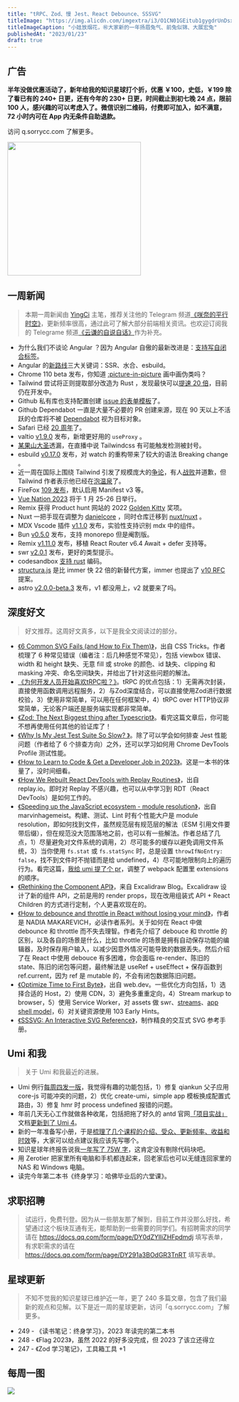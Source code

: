 ```yaml
---
title: "tRPC、Zod、慢 Jest、React Debounce、SSSVG"
titleImage: "https://img.alicdn.com/imgextra/i3/O1CN01GEitub1gygdrUnDsx_!!6000000004211-0-tps-7008-4672.jpg"
titleImageCaption: "小娃放烟花，㊗️大家新的一年扬眉兔气、前兔似锦、大展宏兔"
publishedAt: "2023/01/23"
draft: true
---
```


## 广告

<strong>半年没做优惠活动了，新年给我的知识星球打个折，优惠 ￥100，史低，￥199 除了看已有的 240+ 日更，还有今年的 230+ 日更，时间截止到初七晚 24 点，限前 100 人，感兴趣的可以考虑入了。微信识别二维码，付费即可加入，如不满意，72 小时内可在 App 内无条件自助退款。</strong>

访问 q.sorrycc.com 了解更多。

<img src="https://img.alicdn.com/imgextra/i3/O1CN01BBwP1T1gQnKgTgzQW_!!6000000004137-2-tps-580-958.png" width="300" />

## 一周新闻
> 本期一周新闻由 [YingCi](https://github.com/fz6m) 主笔，推荐关注他的 Telegram 频道[《咲奈的平行时空》](https://t.me/SakinaSpace)，更新频率很高，通过此可了解大部分前端相关资讯。也欢迎订阅我的 Telegrame 频道[《云谦的自说自话》](https://t.me/yqtalk)作为补充。

- 为什么我们不谈论 Angular ？因为 Angular 自傲的最新改进是：[支持写自闭合标签](https://twitter.com/t3dotgg/status/1614125827054260224)。
- Angular 的[新路线](https://angular.io/guide/roadmap)三大关键词：SSR、水合、esbuild。
- Chrome 110 beta 发布，你知道 [:picture-in-picture](https://developer.chrome.com/en/blog/chrome-110-beta/) 画中画伪类吗？
- Tailwind 尝试将正则提取部分改造为 Rust ，发现最快可以[提速 20 倍](https://twitter.com/adamwathan/status/1614076275068633091)，目前仍在开发中。
- Github 私有库也支持配置创建 [issue 的表单模板](https://github.blog/changelog/2023-01-12-github-issues-january-12th-update/)了。
- Github Dependabot 一直是大量不必要的 PR 创建来源，现在 90 天以上不活跃的仓库将不被 [Dependabot](https://github.blog/2023-01-12-a-smarter-quieter-dependabot/) 视为目标对象。
- Safari 已经 [20 周年](https://www.apple.com/newsroom/2003/01/07Apple-Unveils-Safari/)了。
- valtio [v1.9.0](https://github.com/pmndrs/valtio/releases/tag/v1.9.0) 发布，新增更好用的 `useProxy` 。
- [某果山大圣](https://twitter.com/shengxj1/status/1614971488234528768)透漏，在直播中说 Tailwindcss 有可能触发检测被封号。
- esbuild [v0.17.0](https://github.com/evanw/esbuild/releases/tag/v0.17.0) 发布，对 watch 的重构带来了较大的语法 Breaking change 。
- 近一周在国际上围绕 Tailwind 引发了规模庞大的[争论](https://www.youtube.com/watch?v=lHZwlzOUOZ4)，有人[战败](https://twitter.com/ThePrimeagen/status/1615094281890406400)并道歉，但 Tailwind 作者表示他已经在[泡温泉](https://twitter.com/adamwathan/status/1614691113377607680)了。
- FireFox [109 发布](https://www.mozilla.org/en-US/firefox/109.0/releasenotes/)，默认启用 Manifest v3 等。
- [Vue Nation 2023](https://vuejsnation.com/) 将于 1 月 25-26 日举行。
- Remix 获得 Product hunt 网站的 2022 [Golden Kitty](https://twitter.com/ryanflorence/status/1615500307399872513) 奖项。
- Nuxt 一把手现在调整为 [danielcore](https://twitter.com/_jessicasachs/status/1615471291712118793) ，同时仓库迁移到 [nuxt/nuxt](https://github.com/nuxt/nuxt) 。
- MDX Vscode 插件 [v1.1.0](https://github.com/mdx-js/vscode-mdx/releases/tag/v1.1.0) 发布，实验性支持识别 mdx 中的组件。
- Bun [v0.5.0](https://bun.sh/blog/bun-v0.5.0) 发布，支持 monorepo 但是阉割版。
- Remix [v1.11.0](https://github.com/remix-run/remix/releases/tag/remix%401.11.0) 发布，移植 React Router v6.4 Await + defer 支持等。
- swr [v2.0.1](https://github.com/vercel/swr/releases/tag/v2.0.1) 发布，更好的类型提示。
- codesandbox [支持 rust](https://codesandbox.io/blog/announcing-rust-support-in-codesandbox) 编码。
- [structura.js](https://github.com/GiuseppeRaso/structura.js) 是比 immer 快 22 倍的新替代方案，immer 也提出了 [v10 RFC](https://github.com/immerjs/immer/issues/1015) 提案。
- astro [v2.0.0-beta.3](https://github.com/withastro/astro/releases/tag/astro%402.0.0-beta.3) 发布，v1 都没用上，v2 就要来了吗。

## 深度好文
> 好文推荐。这周好文真多，以下是我全文阅读过的部分。

- [《6 Common SVG Fails (and How to Fix Them)》](https://css-tricks.com/6-common-svg-fails-and-how-to-fix-them/)，出自 CSS Tricks。作者梳理了 6 种常见错误（编者注：后几种感觉不常见），包括 viewbox 错误、width 和 height 缺失、无意 fill 或 stroke 的颜色、id 缺失、clipping 和 masking 冲突、命名空间缺失，并给出了针对这些问题的解法。
- [《为何开发人员开始喜欢tRPC啦？》](https://linux-china.davao.page/blog/2023-01-14-why-trpc/)。tRPC 的优点包括：1）无需再次封装，直接使用函数调用远程服务，2）与Zod深度结合，可以直接使用Zod进行数据校验，3）使用非常简单，可以用在任何框架中，4）tRPC over HTTP协议非常简单，无论客户端还是服务端实现都非常简单。
- [《Zod: The Next Biggest thing after Typescript》](https://dev.to/jareechang/zod-the-next-biggest-thing-after-typescript-4phh)。看完这篇文章后，你可能不想再使用任何其他的验证库了！
- [《Why Is My Jest Test Suite So Slow? 》](https://blog.bitsrc.io/why-is-my-jest-suite-so-slow-2a4859bb9ac0)。除了可以学会如何排查 Jest 性能问题（作者给了 6 个排查方向）之外，还可以学习如何用 Chrome DevTools Profile 测试性能。
- [《How to Learn to Code & Get a Developer Job in 2023》](https://www.freecodecamp.org/news/learn-to-code-book/)。这是一本书的体量了，没时间细看。
- [《How We Rebuilt React DevTools with Replay Routines》](https://blog.replay.io/how-we-rebuilt-react-devtools-with-replay-routines)，出自 replay.io。即时对 Replay 不感兴趣，也可以从中学习到 RDT（React DevTools）是如何工作的。
- [《Speeding up the JavaScript ecosystem - module resolution》](https://marvinh.dev/blog/speeding-up-javascript-ecosystem-part-2/)，出自 marvinhagemeist。构建、测试、Lint 时有个性能大户是 module resolution，即如何找到文件，虽然规范层有规范层的解法（ESM 引用文件要带后缀），但在规范没大范围落地之前，也可以有一些解法。作者总结了几点，1）尽量避免对文件系统的调用，2）尽可能多的缓存以避免调用文件系统，3）当你使用 `fs.stat` 或 `fs.statSync` 时，总是设置 `throwIfNoEntry: false`，找不到文件时不抛错而是给 undefined，4）尽可能地限制向上的遍历行为。看完这篇，[我给 umi 提了个 pr](https://github.com/umijs/umi/pull/10326)，调整了 webpack 配置里 extensions 的顺序。
- [《Rethinking the Component API》](https://blog.excalidraw.com/redesigning-editor-api/)，来自 Excalidraw Blog。Excalidraw 设计了新的组件 API，之前是用的 render props，现在改用组装式 API + React Children 的方式进行定制，个人更喜欢现在的。
- [《How to debounce and throttle in React without losing your mind》](https://www.developerway.com/posts/debouncing-in-react)，作者是 NADIA MAKAREVICH，必读作者系列。关于如何在 React 中做 debounce 和 throttle 而不失去理智。作者先介绍了 debouce 和 throttle 的区别，以及各自的场景是什么，比如 throttle 的场景是拥有自动保存功能的编辑器，及时保存用户输入，以减少因意外情况可能导致的数据丢失。然后介绍了在 React 中使用 debouce 有多困难，你会面临 re-render、陈旧的 state、陈旧的闭包等问题，最终解法是 useRef + useEffect + 保存函数到 ref.current，因为 ref 是 mutable 的，不会有闭包数据陈旧问题。
- [《Optimize Time to First Byte》](https://web.dev/optimize-ttfb/)，出自 web.dev。一些优化方向包括，1）选择合适的 Host，2）使用 CDN，3）避免多重重定向，4）Stream markup to browser，5）使用 Service Worker，对 assets 做 swr、[streams](https://developer.chrome.com/docs/workbox/faster-multipage-applications-with-streams/)、[app shell model](https://developer.chrome.com/blog/app-shell/)，6）对关键资源使用 103 Early Hints。
- [《SSSVG: An Interactive SVG Reference》](https://fffuel.co/sssvg/)，制作精良的交互式 SVG 参考手册。

## Umi 和我
> 关于 Umi 和我最近的进展。

- Umi 例行[每周四发一版](https://github.com/umijs/umi/releases)，我觉得有趣的功能包括，1）修复 qiankun 父子应用 core-js 可能冲突的问题，2）优化 create-umi，simple app 模板换成配置式路由，3）修复 hmr 时 process undefined 报错的问题。
- 年前几天无心工作就做各种收尾，包括把拖了好久的 antd 官网[「项目实战」](https://ant.design/docs/react/practical-projects-cn)文档[更新到了 Umi 4](https://github.com/ant-design/ant-design/pull/40292)。
- 新的一年准备写小册，于是[梳理了几个课程的介绍、受众、更新频率、收益和时效](https://t.me/yqtalk/141)等，大家可以给点建议我应该先写哪个。
- 知识星球年终报告说我[一年写了 75W 字](https://t.me/yqtalk/142)，这肯定没有剔除代码块吧。
- 用 Zerotier 把家里所有电脑和手机都连起来，回老家后也可以无缝连回家里的 NAS 和 Windows 电脑。
- 读完今年第二本书《终身学习：哈佛毕业后的六堂课》。

## 求职招聘
> 试运行，免费刊登。因为从一些朋友那了解到，目前工作并没那么好找，希望通过这个板块互通有无，能帮助到一些需要的同学们。有招聘需求的同学请在 https://docs.qq.com/form/page/DY0dZYlliZHFpdmdj 填写表单，有求职需求的请在 https://docs.qq.com/form/page/DY291a3BOdGR3TnRT 填写表单。

## 星球更新
> 不知不觉我的知识星球已维护近一年，更了 240 多篇文章，包含了我们最新的观点和见解。以下是近一周的星球更新，访问「q.sorrycc.com」了解更多。

- 249 - 《读书笔记：终身学习》，2023 年读完的第二本书
- 248 - 《Flag 2023》，虽然 2022 的好多没完成，但 2023 了该立还得立
- 247 - 《Zod 学习笔记》，工具箱工具 +1

## 每周一图

![](https://img.alicdn.com/imgextra/i1/O1CN01hBnWnn1IVKTUhffuS_!!6000000000898-2-tps-957-838.png)
